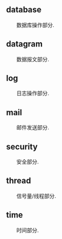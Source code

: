 ## database
&emsp;&emsp;数据库操作部分.
## datagram
&emsp;&emsp;数据报文部分.
## log 
&emsp;&emsp;日志操作部分.
## mail 
&emsp;&emsp;邮件发送部分.
## security 
&emsp;&emsp;安全部分.
## thread
&emsp;&emsp;信号量/线程部分.
## time
&emsp;&emsp;时间部分.
